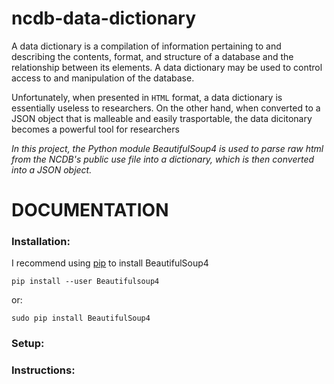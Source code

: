 # ncdb-data-dictionary
A data dictionary is a compilation of information pertaining to and describing the contents, format, and structure of a database and the relationship between its elements. A data dictionary may be used to control access to and manipulation of the database.

Unfortunately, when presented in `HTML` format, a data dictionary is essentially useless to researchers. On the other hand, when converted to a JSON object that is malleable and easily trasportable, the data dicitonary becomes a powerful tool for researchers 

*In this project, the Python module BeautifulSoup4 is used to parse raw html from the NCDB's public use file into a dictionary, which is then converted into a JSON object.* 

# DOCUMENTATION 

### Installation:
I recommend using [pip](https://pip.pypa.io/en/stable/installing/) to install BeautifulSoup4

`pip install --user Beautifulsoup4`

or:

`sudo pip install BeautifulSoup4`

### Setup:



### Instructions:

